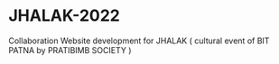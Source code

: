 # JHALAK-2022
Collaboration Website development for JHALAK ( cultural event of BIT PATNA by PRATIBIMB SOCIETY ) 
